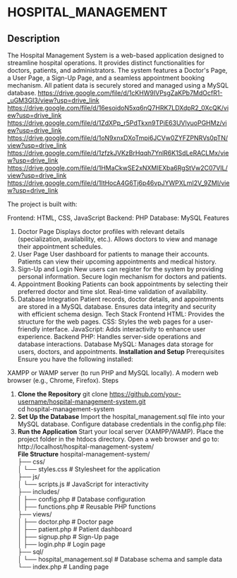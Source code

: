 # HOSPITAL_MANAGEMENT

Description
--
The Hospital Management System is a web-based application designed to streamline hospital operations. It provides distinct functionalities for doctors, patients, and administrators. The system features a Doctor's Page, a User Page, a Sign-Up Page, and a seamless appointment booking mechanism. All patient data is securely stored and managed using a MySQL database.
https://drive.google.com/file/d/1cKHW9IVPsgZaKPb7MdOcfR1-_uGM3GI3/view?usp=drive_link
https://drive.google.com/file/d/16esoidoN5xq6nQ7HRK7LDXdpR2_0XcQK/view?usp=drive_link
https://drive.google.com/file/d/1ZdXPp_r5PdTkxn9TPiE63UVlyuoPGHMz/view?usp=drive_link
https://drive.google.com/file/d/1oN9xnxDXoTmpi6JCVw0ZYFZPNRVs0pTN/view?usp=drive_link
https://drive.google.com/file/d/1zfzkJVKzBrHqqh7YnlR6K1SdLeRACLMx/view?usp=drive_link
https://drive.google.com/file/d/1HMaCkwSE2xNXMIEXba6RgStVw2C07VIL/view?usp=drive_link
https://drive.google.com/file/d/1ItHocA4G6Tj6p46vpJYWPXLmI2V_9ZMI/view?usp=drive_link

The project is built with:

Frontend: HTML, CSS, JavaScript
Backend: PHP
Database: MySQL
Features
1. Doctor Page
Displays doctor profiles with relevant details (specialization, availability, etc.).
Allows doctors to view and manage their appointment schedules.
2. User Page
User dashboard for patients to manage their accounts.
Patients can view their upcoming appointments and medical history.
3. Sign-Up and Login
New users can register for the system by providing personal information.
Secure login mechanism for doctors and patients.
4. Appointment Booking
Patients can book appointments by selecting their preferred doctor and time slot.
Real-time validation of availability.
5. Database Integration
Patient records, doctor details, and appointments are stored in a MySQL database.
Ensures data integrity and security with efficient schema design.
Tech Stack
Frontend
HTML: Provides the structure for the web pages.
CSS: Styles the web pages for a user-friendly interface.
JavaScript: Adds interactivity to enhance user experience.
Backend
PHP: Handles server-side operations and database interactions.
Database
MySQL: Manages data storage for users, doctors, and appointments.
**Installation and Setup**
Prerequisites
Ensure you have the following installed:

XAMPP or WAMP server (to run PHP and MySQL locally).
A modern web browser (e.g., Chrome, Firefox).
Steps
1. **Clone the Repository**
   git clone https://github.com/your-username/hospital-management-system.git  
   cd hospital-management-system
2. **Set Up the Database**
    Import the hospital_management.sql file into your MySQL database.
    Configure database credentials in the config.php file:
   <?php  
     $servername = "localhost";  
     $username = "root";  
     $password = "";  
     $dbname = "hospital_management";  
     ?>  
3.  **Run the Application**
    Start your local server (XAMPP/WAMP).
    Place the project folder in the htdocs directory.
    Open a web browser and go to:
    http://localhost/hospital-management-system/  
**File Structure**
hospital-management-system/  
├── css/  
│   └── styles.css        # Stylesheet for the application  
├── js/  
│   └── scripts.js        # JavaScript for interactivity  
├── includes/  
│   ├── config.php        # Database configuration  
│   ├── functions.php     # Reusable PHP functions  
├── views/  
│   ├── doctor.php        # Doctor page  
│   ├── patient.php       # Patient dashboard  
│   ├── signup.php        # Sign-Up page  
│   ├── login.php         # Login page  
├── sql/  
│   └── hospital_management.sql   # Database schema and sample data  
└── index.php             # Landing page  





